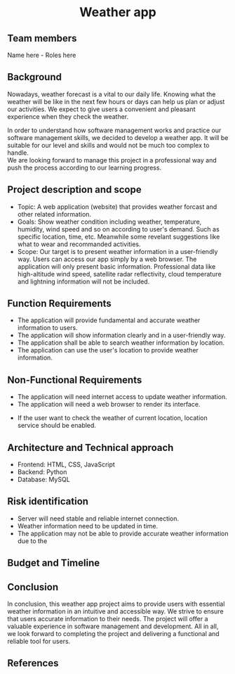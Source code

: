 <div align="center">
    <h1>Weather app</h1>
</div>

## Team members  
Name here - Roles here  

## Background  
Nowadays, weather forecast is a vital to our daily life. Knowing what the weather will be like in the next few hours or days can help us plan or adjust our activities. We expect to give users a convenient and pleasant experience when they check the weather.  
<!-- Should we add more details? -->
In order to understand how software management works and practice our software management skills, we decided to develop a weather app. It will be suitable for our level and skills and would not be much too complex to handle.  
We are looking forward to manage this project in a professional way and push the process according to our learning progress.  

## Project description and scope  
- Topic: A web application (website) that provides weather forcast and other related information.  
- Goals: Show weather condition including weather, temperature, humidity, wind speed and so on according to user's demand. Such as specific location, time, etc. Meanwhile some revelant suggestions like what to wear and recommanded activities.  
- Scope: Our target is to present weather information in a user-friendly way. Users can access our app simply by a web browser. The application will only present basic information. Professional data like high-altitude wind speed, satellite radar reflectivity, cloud temperature and lightning information will not be included.  

## Function Requirements  
- The application will provide fundamental and accurate weather information to users.  
- The application will show information clearly and in a user-friendly way.  
- The application shall be able to search weather information by location.  
- The application can use the user's location to provide weather information.  
<!-- Should we add more details? -->

## Non-Functional Requirements  
- The application will need internet access to update weather information.    
- The application will need a web browser to render its interface.  
<!-- web browser requirements? Like 1GHz cpu, at least 2GB RAM ...-->
- If the user want to check the weather of current location, location service should be enabled.  

## Architecture and Technical approach  
- Frontend: HTML, CSS, JavaScript  
- Backend: Python  
- Database: MySQL  <!-- Do we need a database?-->

## Risk identification  
- Server will need stable and reliable internet connection.  
- Weather information need to be updated in time.  
- The application may not be able to provide accurate weather information due to the 

## Budget and Timeline  
<!-- Need to be discussed. -->

## Conclusion
In conclusion, this weather app project aims to provide users with essential weather information in an intuitive and accessible way. We strive to ensure that users accurate information to their needs. The project will offer a valuable experience in software management and development. All in all, we look forward to completing the project and delivering a functional and reliable tool for users.  

## References
<!-- Seems like we don't have references. -->